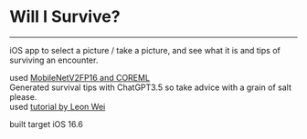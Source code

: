 # Will I Survive?
---
iOS app to select a picture / take a picture, and see what it is and tips of surviving an encounter.



used [MobileNetV2FP16 and COREML](https://developer.apple.com/machine-learning/models/)\
Generated survival tips with ChatGPT3.5 so take advice with a grain of salt please.\
used [tutorial by Leon Wei](https://posturenet.app/blog/object-recognition-with-coreml-vision-and-swiftui-on-ios/)



built target iOS 16.6



